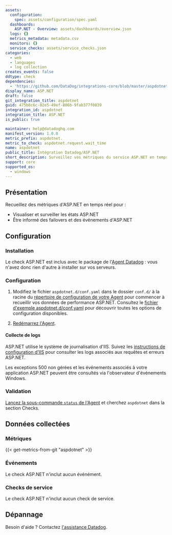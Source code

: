 ```yaml
---
assets:
  configuration:
    spec: assets/configuration/spec.yaml
  dashboards:
    ASP.NET - Overview: assets/dashboards/overview.json
  logs: {}
  metrics_metadata: metadata.csv
  monitors: {}
  service_checks: assets/service_checks.json
categories:
  - web
  - languages
  - log collection
creates_events: false
ddtype: check
dependencies:
  - 'https://github.com/DataDog/integrations-core/blob/master/aspdotnet/README.md'
display_name: ASP.NET
draft: false
git_integration_title: aspdotnet
guid: 475b0c6c-02e5-49ef-806b-9fab377f0839
integration_id: aspdotnet
integration_title: ASP.NET
is_public: true

maintainer: help@datadoghq.com
manifest_version: 1.0.0
metric_prefix: aspdotnet.
metric_to_check: aspdotnet.request.wait_time
name: aspdotnet
public_title: Intégration Datadog/ASP.NET
short_description: Surveillez vos métriques du service ASP.NET en temps réel
support: core
supported_os:
  - windows
---
```

## Présentation

Recueillez des métriques d'ASP.NET en temps réel pour :

- Visualiser et surveiller les états ASP.NET
- Être informé des failovers et des événements d'ASP.NET

## Configuration

### Installation

Le check ASP.NET est inclus avec le package de l'[Agent Datadog][1] : vous n'avez donc rien d'autre à installer sur vos serveurs.

### Configuration

1. Modifiez le fichier `aspdotnet.d/conf.yaml` dans le dossier `conf.d/` à la racine du [répertoire de configuration de votre Agent][2] pour commencer à recueillir vos données de performance ASP.NET. Consultez le [fichier d'exemple aspdotnet.d/conf.yaml][3] pour découvrir toutes les options de configuration disponibles.

2. [Redémarrez l'Agent][4].

#### Collecte de logs
ASP.NET utilise le système de journalisation d'IIS. Suivez les [instructions de configuration d'IIS][5] pour consulter les logs associés aux requêtes et erreurs ASP.NET.

Les exceptions 500 non gérées et les événements associés à votre application ASP.NET peuvent être consultés via l'observateur d'événements Windows.

### Validation

[Lancez la sous-commande `status` de l'Agent][6] et cherchez `aspdotnet` dans la section Checks.

## Données collectées

### Métriques
{{< get-metrics-from-git "aspdotnet" >}}


### Événements

Le check ASP.NET n'inclut aucun événément.

### Checks de service

Le check ASP.NET n'inclut aucun check de service.

## Dépannage

Besoin d'aide ? Contactez [l'assistance Datadog][8].

[1]: https://app.datadoghq.com/account/settings#agent
[2]: https://docs.datadoghq.com/fr/agent/guide/agent-configuration-files/#agent-configuration-directory
[3]: https://github.com/DataDog/integrations-core/blob/master/aspdotnet/datadog_checks/aspdotnet/data/conf.yaml.example
[4]: https://docs.datadoghq.com/fr/agent/guide/agent-commands/#start-stop-and-restart-the-agent
[5]: https://docs.datadoghq.com/fr/integrations/iis/?tab=host#setup
[6]: https://docs.datadoghq.com/fr/agent/guide/agent-commands/#agent-status-and-information
[7]: https://github.com/DataDog/integrations-core/blob/master/aspdotnet/metadata.csv
[8]: https://docs.datadoghq.com/fr/help/
